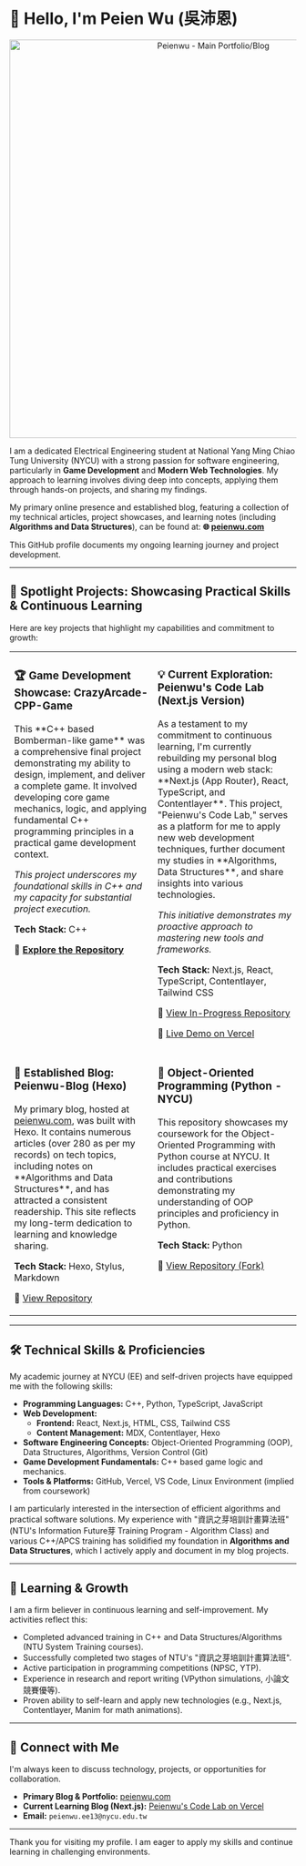 # 👋 Hello, I'm Peien Wu (吳沛恩)

<p align="center">
  <a href="https://peienwu.com/" target="_blank">
    <img src="https://raw.githubusercontent.com/gist/peienwu1216/your-gist-id-for-image/main/profile-banner-placeholder.png" alt="Peienwu - Main Portfolio/Blog" width="700"/>
    </a>
</p>

I am a dedicated Electrical Engineering student at National Yang Ming Chiao Tung University (NYCU) with a strong passion for software engineering, particularly in **Game Development** and **Modern Web Technologies**. My approach to learning involves diving deep into concepts, applying them through hands-on projects, and sharing my findings.

My primary online presence and established blog, featuring a collection of my technical articles, project showcases, and learning notes (including **Algorithms and Data Structures**), can be found at:
**🌐 [peienwu.com](https://peienwu.com/)**

This GitHub profile documents my ongoing learning journey and project development.

---

## 🚀 Spotlight Projects: Showcasing Practical Skills & Continuous Learning

Here are key projects that highlight my capabilities and commitment to growth:

<table width="100%">
  <tr>
    <td width="50%" valign="top">
      <h3>🏆 Game Development Showcase: CrazyArcade-CPP-Game</h3>
      <p>
        This **C++ based Bomberman-like game** was a comprehensive final project demonstrating my ability to design, implement, and deliver a complete game. It involved developing core game mechanics, logic, and applying fundamental C++ programming principles in a practical game development context.
      </p>
      <p><em>This project underscores my foundational skills in C++ and my capacity for substantial project execution.</em></p>
      <p><strong>Tech Stack:</strong> C++</p>
      <p>🔗 <a href="https://github.com/peienwu1216/CrazyArcade-CPP-Game"><strong>Explore the Repository</strong></a></p>
      </td>
    <td width="50%" valign="top">
      <h3>💡 Current Exploration: Peienwu's Code Lab (Next.js Version)</h3>
      <p>
        As a testament to my commitment to continuous learning, I'm currently rebuilding my personal blog using a modern web stack: **Next.js (App Router), React, TypeScript, and Contentlayer**. This project, "Peienwu's Code Lab," serves as a platform for me to apply new web development techniques, further document my studies in **Algorithms, Data Structures**, and share insights into various technologies.
      </p>
      <p><em>This initiative demonstrates my proactive approach to mastering new tools and frameworks.</em></p>
      <p><strong>Tech Stack:</strong> Next.js, React, TypeScript, Contentlayer, Tailwind CSS</p>
      <p>🔗 <a href="https://github.com/peienwu1216/peienwu-blog-next">View In-Progress Repository</a></p>
      <p>🚀 <a href="https://peienwu-blog-next.vercel.app/">Live Demo on Vercel</a></p>
    </td>
  </tr>
  <tr>
    <td width="50%" valign="top">
      <h3>📝 Established Blog: Peienwu-Blog (Hexo)</h3>
      <p>
        My primary blog, hosted at <a href="https://peienwu.com">peienwu.com</a>, was built with Hexo. It contains numerous articles (over 280 as per my records) on tech topics, including notes on **Algorithms and Data Structures**, and has attracted a consistent readership. This site reflects my long-term dedication to learning and knowledge sharing.
      </p>
      <p><strong>Tech Stack:</strong> Hexo, Stylus, Markdown</p>
      <p>🔗 <a href="https://github.com/peienwu1216/peienwu-blog">View Repository</a></p>
    </td>
    <td width="50%" valign="top">
      <h3>🐍 Object-Oriented Programming (Python - NYCU)</h3>
      <p>
        This repository showcases my coursework for the Object-Oriented Programming with Python course at NYCU. It includes practical exercises and contributions demonstrating my understanding of OOP principles and proficiency in Python.
      </p>
      <p><strong>Tech Stack:</strong> Python</p>
      <p>🔗 <a href="https://github.com/peienwu1216/oop-python-nycu">View Repository (Fork)</a></p>
    </td>
  </tr>
</table>

---

## 🛠️ Technical Skills & Proficiencies

My academic journey at NYCU (EE) and self-driven projects have equipped me with the following skills:

* **Programming Languages:** C++, Python, TypeScript, JavaScript
* **Web Development:**
    * **Frontend:** React, Next.js, HTML, CSS, Tailwind CSS
    * **Content Management:** MDX, Contentlayer, Hexo
* **Software Engineering Concepts:** Object-Oriented Programming (OOP), Data Structures, Algorithms, Version Control (Git)
* **Game Development Fundamentals:** C++ based game logic and mechanics.
* **Tools & Platforms:** GitHub, Vercel, VS Code, Linux Environment (implied from coursework)

I am particularly interested in the intersection of efficient algorithms and practical software solutions. My experience with "資訊之芽培訓計畫算法班" (NTU's Information Future芽 Training Program - Algorithm Class) and various C++/APCS training has solidified my foundation in **Algorithms and Data Structures**, which I actively apply and document in my blog projects.

---

## 🌱 Learning & Growth

I am a firm believer in continuous learning and self-improvement. My activities reflect this:

* Completed advanced training in C++ and Data Structures/Algorithms (NTU System Training courses).
* Successfully completed two stages of NTU's "資訊之芽培訓計畫算法班".
* Active participation in programming competitions (NPSC, YTP).
* Experience in research and report writing (VPython simulations, 小論文競賽優等).
* Proven ability to self-learn and apply new technologies (e.g., Next.js, Contentlayer, Manim for math animations).

---

## 💬 Connect with Me

I'm always keen to discuss technology, projects, or opportunities for collaboration.

* **Primary Blog & Portfolio:** [peienwu.com](https://peienwu.com/)
* **Current Learning Blog (Next.js):** [Peienwu's Code Lab on Vercel](https://peienwu-blog-next.vercel.app/)
* **Email:** `peienwu.ee13@nycu.edu.tw`

---

Thank you for visiting my profile. I am eager to apply my skills and continue learning in challenging environments.
